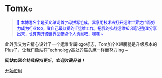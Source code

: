 <!-- _coverpage.md -->

# Tomx<font size=3></sup>©<sub></font>

> <p align="left"><font color=Blue><font size=2>💪 本博客名字是英文单词首字母拼写组成，寓意用技术去打开运维世界之门而努力成为行业top，致自己最热爱的IT运维工作，把我的实战运维知识笔记整理分享出来，也算向开源世界回馈点个人贡献吧，嘿嘿 ~ </font></font></p> 

此外我又为它精心设计了一个运维专属logo标志，Tom加个X翅膀就是升级版本的Plus了，让我们像站在Technology高处的猫头鹰一样而努力ing ~

**网站内容会持续保持更新，欢迎收藏品鉴！**

[开始使用](/README.md)
